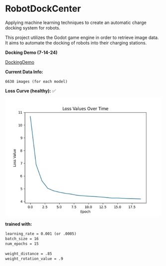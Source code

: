 # RobotDockCenter
 Applying machine learning techniques to create an automatic charge docking system for robots.

This project utilizes the Godot game engine in order to retrieve image data. It aims to automate the docking of robots into their charging stations.

**Docking Demo (7-14-24)**

[DockingDemo](https://github.com/user-attachments/assets/17d77959-a484-4489-93ab-d440e66e084c)

**Current Data Info:**

```
6630 images (for each model)
```

**Loss Curve (healthy):**
✅

![Alt text](assets/latest_loss_curve.jpg "Current Loss Curve")

**trained with:**
```
learning_rate = 0.001 (or .0005)
batch_size = 16
num_epochs = 15

weight_distance = .85
weight_rotation_value = .9
```
